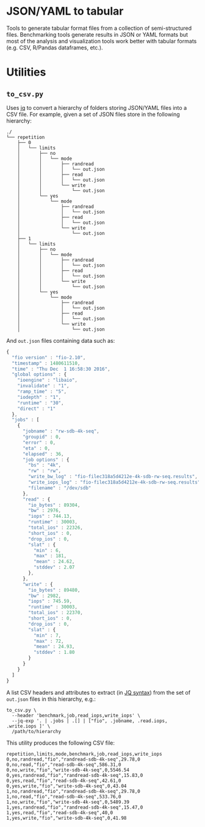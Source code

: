 # JSON/YAML to tabular

Tools to generate tabular format files from a collection of 
semi-structured files. Benchmarking tools generate results in JSON or 
YAML formats but most of the analysis and visualization tools work 
better with tabular formats (e.g. CSV, R/Pandas dataframes, etc.).

# Utilities

## `to_csv.py`

Uses [jq](https://stedolan.github.io/jq/) to convert a hierarchy of 
folders storing JSON/YAML files into a CSV file. For example, given a 
set of JSON files store in the following hierarchy:

```
./
└── repetition
    ├── 0
    │   └── limits
    │       ├── no
    │       │   └── mode
    │       │       ├── randread
    │       │       │   └── out.json
    │       │       ├── read
    │       │       │   └── out.json
    │       │       └── write
    │       │           └── out.json
    │       └── yes
    │           └── mode
    │               ├── randread
    │               │   └── out.json
    │               ├── read
    │               │   └── out.json
    │               └── write
    │                   └── out.json
    ├── 1
    │   └── limits
    │       ├── no
    │       │   └── mode
    │       │       ├── randread
    │       │       │   └── out.json
    │       │       ├── read
    │       │       │   └── out.json
    │       │       └── write
    │       │           └── out.json
    │       └── yes
    │           └── mode
    │               ├── randread
    │               │   └── out.json
    │               ├── read
    │               │   └── out.json
    │               └── write
    │                   └── out.json
```

And `out.json` files containing data such as:

```javascript
{
  "fio version" : "fio-2.10",
  "timestamp" : 1480611510,
  "time" : "Thu Dec  1 16:58:30 2016",
  "global options" : {
    "ioengine" : "libaio",
    "invalidate" : "1",
    "ramp_time" : "5",
    "iodepth" : "1",
    "runtime" : "30",
    "direct" : "1"
  },
  "jobs" : [
    {
      "jobname" : "rw-sdb-4k-seq",
      "groupid" : 0,
      "error" : 0,
      "eta" : 0,
      "elapsed" : 36,
      "job options" : {
        "bs" : "4k",
        "rw" : "rw",
        "write_bw_log" : "fio-filec318a5d4212e-4k-sdb-rw-seq.results",
        "write_iops_log" : "fio-filec318a5d4212e-4k-sdb-rw-seq.results",
        "filename" : "/dev/sdb"
      },
      "read" : {
        "io_bytes" : 89304,
        "bw" : 2976,
        "iops" : 744.13,
        "runtime" : 30003,
        "total_ios" : 22326,
        "short_ios" : 0,
        "drop_ios" : 0,
        "slat" : {
          "min" : 6,
          "max" : 181,
          "mean" : 24.62,
          "stddev" : 2.07
        },
      },
      "write" : {
        "io_bytes" : 89480,
        "bw" : 2982,
        "iops" : 745.59,
        "runtime" : 30003,
        "total_ios" : 22370,
        "short_ios" : 0,
        "drop_ios" : 0,
        "slat" : {
          "min" : 7,
          "max" : 72,
          "mean" : 24.93,
          "stddev" : 1.80
        }
      }
    }
  ]
}
```

A list CSV headers and attributes to extract (in [JQ 
syntax](https://stedolan.github.io/jq/tutorial/)) from the set of 
`out.json` files in this hierarchy, e.g.:

```
to_csv.py \
  --header 'benchmark,job,read_iops,write_iops' \
  --jq-exp '. | .jobs | .[] | ["fio", .jobname, .read.iops, .write.iops ]' \
  /path/to/hierarchy
```

This utility produces the following CSV file:

```csv
repetition,limits,mode,benchmark,job,read_iops,write_iops
0,no,randread,"fio","randread-sdb-4k-seq",29.78,0
0,no,read,"fio","read-sdb-4k-seq",586.31,0
0,no,write,"fio","write-sdb-4k-seq",0,5546.54
0,yes,randread,"fio","randread-sdb-4k-seq",15.83,0
0,yes,read,"fio","read-sdb-4k-seq",42.61,0
0,yes,write,"fio","write-sdb-4k-seq",0,43.04
1,no,randread,"fio","randread-sdb-4k-seq",29.78,0
1,no,read,"fio","read-sdb-4k-seq",533.76,0
1,no,write,"fio","write-sdb-4k-seq",0,5489.39
1,yes,randread,"fio","randread-sdb-4k-seq",15.47,0
1,yes,read,"fio","read-sdb-4k-seq",40,0
1,yes,write,"fio","write-sdb-4k-seq",0,41.98
```
